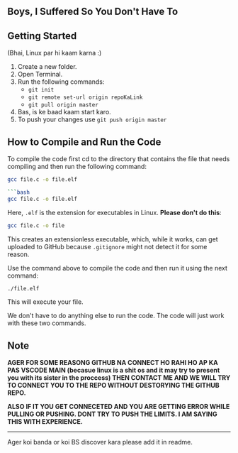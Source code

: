 
## Boys, I Suffered So You Don't Have To

## Getting Started
(Bhai, Linux par hi kaam karna :) 

1. Create a new folder.
2. Open Terminal.
3. Run the following commands:
   - `git init`
   - `git remote set-url origin repoKaLink`
   - `git pull origin master`
4. Bas, is ke baad kaam start karo.
5. To push your changes use
      `git push origin master`
## How to Compile and Run the Code

To compile the code first cd to the directory that contains the file that needs compiling and then run the following command:

```bash
gcc file.c -o file.elf

```bash
gcc file.c -o file.elf
```

Here, `.elf` is the extension for executables in Linux. **Please don't do this**:

```bash
gcc file.c -o file
```

This creates an extensionless executable, which, while it works, can get uploaded to GitHub because `.gitignore` might not detect it for some reason. 

Use the command above to compile the code and then run it using the next command:

```bash
./file.elf
```

This will execute your file.

We don't have to do anything else to run the code. The code will just work with these two commands.

## Note
**AGER FOR SOME REASONG GITHUB NA CONNECT HO RAHI HO AP KA PAS VSCODE MAIN (becasue linux is a shit os and it may try to present you with its sister in the proccess) THEN CONTACT ME AND WE WILL TRY TO CONNECT YOU TO THE REPO WITHOUT DESTORYING THE GITHUB REPO.**

**ALSO IF IT YOU GET CONNECETED AND YOU ARE GETTING ERROR WHILE PULLING OR PUSHING. DONT TRY TO PUSH THE LIMITS. I AM SAYING THIS WITH EXPERIENCE.**

---
Ager koi banda or koi BS discover kara please add it in readme. 
